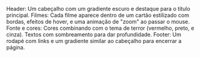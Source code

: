 Header:
Um cabeçalho com um gradiente escuro e destaque para o título principal.
Filmes:
Cada filme aparece dentro de um cartão estilizado com bordas, efeitos de hover, e uma animação de "zoom" ao passar o mouse.
Fonte e cores:
Cores combinando com o tema de terror (vermelho, preto, e cinza).
Textos com sombreamento para dar profundidade.
Footer:
Um rodapé com links e um gradiente similar ao cabeçalho para encerrar a página.

